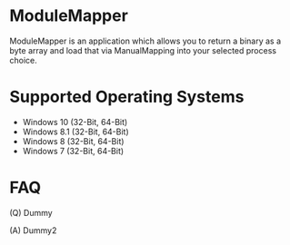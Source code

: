 # ModuleMapper

ModuleMapper is an application which allows you to return a binary as a byte array and load that via ManualMapping into your selected process choice.

# Supported Operating Systems

- Windows 10 (32-Bit, 64-Bit)
- Windows 8.1 (32-Bit, 64-Bit)
- Windows 8 (32-Bit, 64-Bit)
- Windows 7 (32-Bit, 64-Bit)

# FAQ

(Q) Dummy

(A) Dummy2
